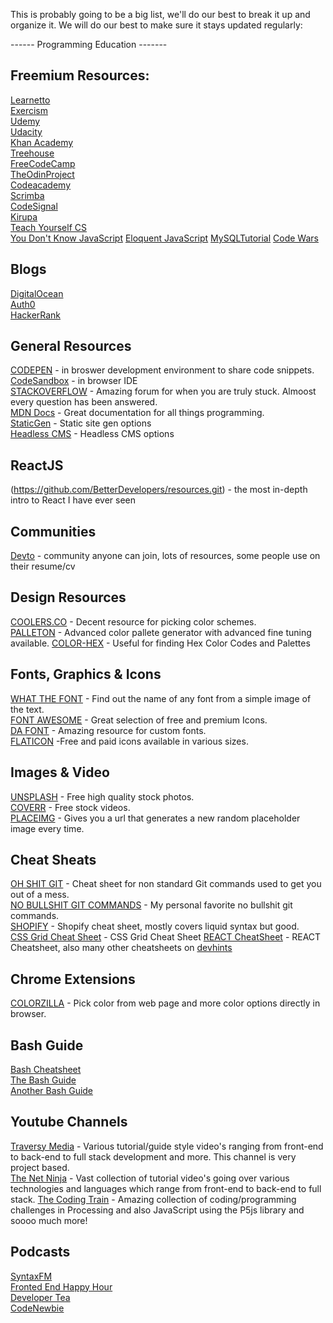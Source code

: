 This is probably going to be a big list, we'll do our best to break it up and organize it. We will do our best to make sure it stays updated regularly:

------ Programming Education -------

## Freemium Resources:

[Learnetto](https://learnetto.com)  
[Exercism](https://exercism.io)  
[Udemy](https://www.udemy.com/)  
[Udacity](https://www.udacity.com/)  
[Khan Academy](https://www.khanacademy.org/)  
[Treehouse](https://teamtreehouse.com)  
[FreeCodeCamp](https://www.freecodecamp.org/)  
[TheOdinProject](https://www.theodinproject.com/)  
[Codeacademy](https://www.codecademy.com/)  
[Scrimba](https://scrimba.com/)  
[CodeSignal](https://codesignal.com/)  
[Kirupa](https://www.kirupa.com/)  
[Teach Yourself CS](teachyourselfcs.com)  
[You Don't Know JavaScript](https://github.com/getify/You-Dont-Know-JS)
[Eloquent JavaScript](https://eloquentjavascript.net/)
[MySQLTutorial](http://www.mysqltutorial.org/)
[Code Wars](https://www.codewars.com/)

## Blogs

[DigitalOcean](https://www.digitalocean.com/)  
[Auth0](https://auth0.com)  
[HackerRank](https://www.hackerrank.com)

## General Resources

[CODEPEN](https://codepen.io/) - in broswer development environment to share code snippets.  
[CodeSandbox](https://codesandbox.io) - in browser IDE  
[STACKOVERFLOW](https://stackoverflow.com/) - Amazing forum for when you are truly stuck. Almoost every question has been answered.  
[MDN Docs](https://developer.mozilla.org/en-US/) - Great documentation for all things programming.  
[StaticGen](https://www.staticgen.com/) - Static site gen options  
[Headless CMS](https://headlesscms.org/) - Headless CMS options  
  
  
## ReactJS
(https://github.com/BetterDevelopers/resources.git) - the most in-depth intro to React I have ever seen  

## Communities  

[Devto](https://dev.to/t/devto) - community anyone can join, lots of resources, some people use on their resume/cv

## Design Resources

[COOLERS.CO](https://coolors.co/) - Decent resource for picking color schemes.  
[PALLETON](http://www.paletton.com/) - Advanced color pallete generator with advanced fine tuning available.
[COLOR-HEX](https://www.color-hex.com/) - Useful for finding Hex Color Codes and Palettes

## Fonts, Graphics & Icons

[WHAT THE FONT](https://www.myfonts.com/WhatTheFont/) - Find out the name of any font from a simple image of the text.  
[FONT AWESOME](https://fontawesome.com/) - Great selection of free and premium Icons.  
[DA FONT](https://www.dafont.com/) - Amazing resource for custom fonts.  
[FLATICON](https://www.flaticon.com/) -Free and paid icons available in various sizes.

## Images & Video

[UNSPLASH](https://unsplash.com/) - Free high quality stock photos.  
[COVERR](https://coverr.co/) - Free stock videos.  
[PLACEIMG](http://www.placeimg.com/) - Gives you a url that generates a new random placeholder image every time.

## Cheat Sheats

[OH SHIT GIT](http://ohshitgit.com/) - Cheat sheet for non standard Git commands used to get you out of a mess.  
[NO BULLSHIT GIT COMMANDS](https://rogerdudler.github.io/git-guide/) - My personal favorite no bullshit git commands.  
[SHOPIFY](https://www.shopify.com/partners/shopify-cheat-sheet) - Shopify cheat sheet, mostly covers liquid syntax but good.  
[CSS Grid Cheat Sheet](http://grid.malven.co/) - CSS Grid Cheat Sheet
[REACT CheatSheet](https://devhints.io/react) - REACT Cheatsheet, also many other cheatsheets on [devhints](https://devhints.io/)


## Chrome Extensions

[COLORZILLA](http://www.colorzilla.com/chrome/) - Pick color from web page and more color options directly in browser.

## Bash Guide

[Bash Cheatsheet](https://github.com/LeCoupa/awesome-cheatsheets/blob/master/languages/bash.sh)  
[The Bash Guide](https://guide.bash.academy/)  
[Another Bash Guide](http://mywiki.wooledge.org/BashGuide)

## Youtube Channels

[Traversy Media](https://www.youtube.com/channel/UC29ju8bIPH5as8OGnQzwJyA/) - Various tutorial/guide style video's ranging from front-end to back-end to full stack development and more. This channel is very project based.  
[The Net Ninja](https://www.youtube.com/channel/UCW5YeuERMmlnqo4oq8vwUpg/) - Vast collection of tutorial video's going over various technologies and languages which range from front-end to back-end to full stack.
[The Coding Train](https://www.youtube.com/user/shiffman/featured) - Amazing collection of coding/programming challenges in Processing and also JavaScript using the P5js library and soooo much more!

## Podcasts

[SyntaxFM](https://syntax.fm/)  
[Fronted End Happy Hour](http://frontendhappyhour.com/)  
[Developer Tea](https://spec.fm/podcasts/developer-tea)  
[CodeNewbie](https://www.codenewbie.org/podcast)  
